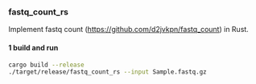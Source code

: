 ### fastq_count_rs

Implement fastq count (https://github.com/d2jvkpn/fastq_count) in Rust.

#### 1 build and run
```bash
cargo build --release
./target/release/fastq_count_rs --input Sample.fastq.gz
```
